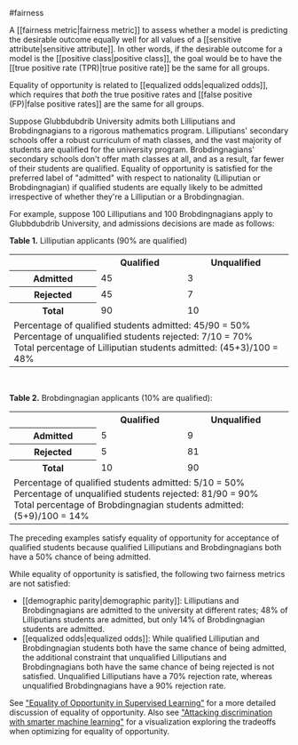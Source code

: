 #fairness

A [[fairness metric|fairness metric]] to assess whether a model is
predicting the desirable outcome equally well for all values of a
[[sensitive attribute|sensitive attribute]]. In other words, if the
desirable outcome for a model is the [[positive class|positive class]],
the goal would be to have the [[true positive rate (TPR)|true positive rate]] be the
same for all groups.

Equality of opportunity is related to [[equalized odds|equalized odds]],
which requires that <em>both</em> the true positive rates and
[[false positive (FP)|false positive rates]] are the same for all groups.

Suppose Glubbdubdrib University admits both Lilliputians and Brobdingnagians
to a rigorous mathematics program. Lilliputians&#39; secondary schools offer a
robust curriculum of math classes, and the vast majority of students are
qualified for the university program. Brobdingnagians&#39; secondary schools don&#39;t
offer math classes at all, and as a result, far fewer of their students are
qualified. Equality of opportunity is satisfied for the preferred label of
&quot;admitted&quot; with respect to nationality (Lilliputian or Brobdingnagian) if
qualified students are equally likely to be admitted irrespective of whether
they&#39;re a Lilliputian or a Brobdingnagian.

For example, suppose 100 Lilliputians and 100 Brobdingnagians apply to
Glubbdubdrib University, and admissions decisions are made as follows:

<strong>Table 1.</strong> Lilliputian applicants (90% are qualified)

<table>
  <tr> <th>&nbsp;</th>   <th>Qualified</th> <th>Unqualified</th> </tr>
  <tr> <th>Admitted</th> <td>45</td>        <td>3</td>           </tr>
  <tr> <th>Rejected</th> <td>45</td>        <td>7</td>           </tr>
  <tr> <th>Total</th>    <td>90</td>        <td>10</td>          </tr>
  <tr>
     <td colspan="3">
        Percentage of qualified students admitted: 45/90 = 50%<br/>
        Percentage of unqualified students rejected: 7/10 = 70%<br/>
        Total percentage of Lilliputian students admitted: (45+3)/100 = 48%
     </td>
  </tr>
</table>

&nbsp;

<strong>Table 2.</strong> Brobdingnagian applicants (10% are qualified):

<table>
  <tr> <th>&nbsp;</th>   <th>Qualified</th> <th>Unqualified</th> </tr>
  <tr> <th>Admitted</th> <td>5</td>         <td>9</td>           </tr>
  <tr> <th>Rejected</th> <td>5</td>         <td>81</td>          </tr>
  <tr> <th>Total</th>    <td>10</td>        <td>90</td>          </tr>
  <tr>
     <td colspan="3">
        Percentage of qualified students admitted: 5/10 = 50%<br/>
        Percentage of unqualified students rejected: 81/90 = 90%<br/>
        Total percentage of Brobdingnagian students admitted: (5+9)/100 = 14%
     </td>
  </tr>
</table>

The preceding examples satisfy equality of opportunity for acceptance of
qualified students because qualified Lilliputians and Brobdingnagians both
have a 50% chance of being admitted.

While equality of opportunity is satisfied, the following two fairness metrics
are not satisfied:

<ul>
<li>[[demographic parity|demographic parity]]: Lilliputians and
 Brobdingnagians are admitted to the university at different rates;
 48% of Lilliputians students are admitted, but only 14% of
 Brobdingnagian students are admitted.</li>
<li>[[equalized odds|equalized odds]]: While qualified Lilliputian
 and Brobdingnagian students both have the same chance of being admitted,
 the additional constraint that unqualified Lilliputians and
 Brobdingnagians both have the same chance of being rejected is not
 satisfied. Unqualified Lilliputians have a 70% rejection rate, whereas
 unqualified Brobdingnagians have a 90% rejection rate.</li>
</ul>

See <a href="https://arxiv.org/pdf/1610.02413.pdf" target="T">&quot;Equality of
Opportunity in Supervised Learning&quot;</a> for a more detailed discussion
of equality of opportunity. Also see
<a href="http://research.google.com/bigpicture/attacking-discrimination-in-ml/" target="T">&quot;Attacking
discrimination with smarter machine learning&quot;</a> for a visualization
exploring the tradeoffs when optimizing for equality of opportunity.

